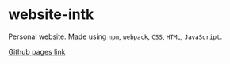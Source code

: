 # website-intk

Personal website. Made using `npm`, `webpack`, `CSS`, `HTML`, `JavaScript`.

[Github pages link](https://github.com/macborkow/website-intk)
